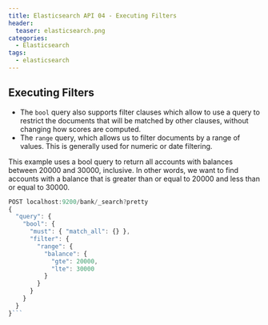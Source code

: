 ```yaml
---
title: Elasticsearch API 04 - Executing Filters
header:
  teaser: elasticsearch.png
categories:
  - Elasticsearch
tags:
  - elasticsearch
---
```


## Executing Filters

* The `bool` query also supports filter clauses which allow to use a query to restrict the documents that will be matched by other clauses, without changing how scores are computed.
* The `range` query, which allows us to filter documents by a range of values. This is generally used for numeric or date filtering.

This example uses a bool query to return all accounts with balances between 20000 and 30000, inclusive. In other words, we want to find accounts with a balance that is greater than or equal to 20000 and less than or equal to 30000.

```js
POST localhost:9200/bank/_search?pretty
{
  "query": {
    "bool": {
      "must": { "match_all": {} },
      "filter": {
        "range": {
          "balance": {
            "gte": 20000,
            "lte": 30000
          }
        }
      }
    }
  }
}```
